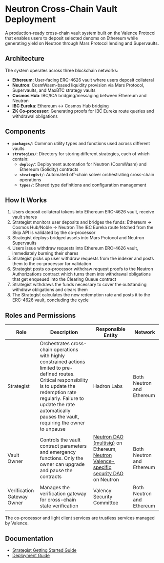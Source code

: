 # Neutron Cross-Chain Vault Deployment

A production-ready cross-chain vault system built on the Valence Protocol that enables users to deposit selected denoms on Ethereum while generating yield on Neutron through Mars Protocol lending and Supervaults.

## Architecture

The system operates across three blockchain networks:
- **Ethereum**: User-facing ERC-4626 vault where users deposit collateral
- **Neutron**: CosmWasm-based liquidity provision via Mars Protocol, Supervaults, and MaxBTC strategy vaults
- **Cosmos Hub**: IBC/ICA bridging/messaging between Ethereum and Neutron
- **IBC Eureka**: Ethereum ↔ Cosmos Hub bridging
- **ZK Co-processor**: Generating proofs for IBC Eureka route queries and withdrawal obligations

## Components

- **`packages/`**: Common utility types and functions used across different vaults
- **`strategies/`**: Directory for storing different strategies, each of which contain:
  - **`deploy/`**: Deployment automation for Neutron (CosmWasm) and Ethereum (Solidity) contracts
  - **`strategist/`**: Automated off-chain solver orchestrating cross-chain operations
  - **`types/`**: Shared type definitions and configuration management

## How It Works

1. Users deposit collateral tokens into Ethereum ERC-4626 vault, receive vault shares
2. Strategist monitors user deposits and bridges the funds: Ethereum → Cosmos Hub/Noble → Neutron
   The IBC Eureka route fetched from the Skip API is validated by the co-processor
3. Strategist deploys bridged assets into Mars Protocol and Neutron Supervaults
4. Users issue withdraw requests into Ethereum ERC-4626 vault, immediately burning their shares
5. Strategist picks up user withdraw requests from the indexer and posts them to the co-processor
   for validation
6. Strategist posts co-processor withdraw request proofs to the Neutron Authorizations contract
   which turns them into withdrawal obligations that get enqueued into the Clearing Queue contract
7. Strategist withdraws the funds necessary to cover the outstanding withdraw obligations and clears them
8. The Strategist calculates the new redemption rate and posts it to the ERC-4626 vault, concluding
   the cycle

## Roles and Permissions

| Role | Description | Responsible Entity | Network |
|------|-------------|------------|---------|
| Strategist | Orchestrates cross-chain operations with highly constrained actions limited to pre-defined routes. Critical responsibility is to update the redemption rate regularly. Failure to update the rate automatically pauses the vault, requiring the owner to unpause | Hadron Labs | Both Neutron and Ethereum |
| Vault Owner | Controls the vault contract parameters and emergency functions. Only the owner can upgrade and pause the contracts | [Neutron DAO (multisig)](https://app.safe.global/home?safe=eth:0x54a37ac81263C482D6BE56F5Bd796e06e9Afa344) on Ethereum, [Neutron Valence-specific security DAO](https://daodao.zone/dao/neutron1h2lzp88kjk24sf7jfyrpd27xzfp52qerwvyxx2ds23pwavhz72asrpacva/home) on Neutron | Both Neutron and Ethereum |
| Verification Gateway Owner | Manages the verification gateway for cross-chain state verification | Valency Security Committee | Both Neutron and Ethereum |

The co-processor and light client services are trustless services managed by Valence.

## Documentation

- [Strategist Getting Started Guide](./docs/strategist_getting_started.md)
- [Deployment Guide](./docs/deploy_getting_started.md)
